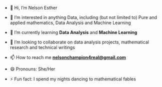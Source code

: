 - 👋 Hi, I’m Nelson Esther
  
- 👀 I’m interested in anything Data, including (but not limited to) Pure and applied mathematics, Data Analysis and Machine Learning
  
- 🌱 I’m currently learning **Data Analysis** and **Machine Learning**
  
- 💞️ I’m looking to collaborate on data analysis projects, mathematical research and technical writings
  
- 📫 How to reach me **nelsonchampion4real@gmail.com**
  
- 😄 Pronouns: She/Her
  
- ⚡ Fun fact: I spend my nights dancing to mathematical fables

<!---
nelsonudochukwu/nelsonudochukwu is a ✨ special ✨ repository because its `README.md` (this file) appears on your GitHub profile.
You can click the Preview link to take a look at your changes.
--->
